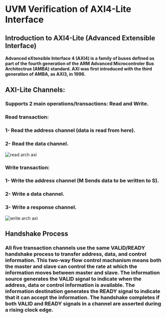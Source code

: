 # UVM Verification of AXI4-Lite Interface 

## Introduction to AXI4-Lite (Advanced Extensible Interface)
#### Advanced eXtensible Interface 4 (AXI4) is a family of buses defined as part of the fourth generation of the ARM Advanced Microcontroler Bus Architectrue (AMBA) standard. AXI was first introduced with the third generation of AMBA, as AXI3, in 1996.

## AXI-Lite Channels:
### Supports 2 main operations/transactions: Read and Write.
### Read transaction:
### 1- Read the address channel (data is read from here).
### 2- Read the data channel.
![read arch axi](https://github.com/yassinelkashef/UVM-Verification-of-AXI4-Lite-Interface-/assets/110354392/b27ca242-9715-465e-8a84-39e1a79e72e0)
### Write transaction:
### 1- Write the address channel (M Sends data to be written to S).
### 2- Write a data channel.
### 3- Write a response channel.
![write arch axi](https://github.com/yassinelkashef/UVM-Verification-of-AXI4-Lite-Interface-/assets/110354392/ba889b15-9ecc-4596-8d61-2788d1bdb4c1)



## Handshake Process
### All five transaction channels use the same VALID/READY handshake process to transfer address, data, and control information. This two-way flow control machanism means both the master and slave can control the rate at which the information moves between master and slave. The information source generates the VALID signal to indicate when the address, data or control information is available. The information destination generates the READY signal to indicate that it can accept the information. The handshake completes if both VALID and READY signals in a channel are asserted during a rising clock edge.
